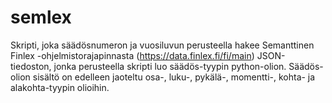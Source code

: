 # semlex
Skripti, joka säädösnumeron ja vuosiluvun perusteella hakee Semanttinen Finlex -ohjelmistorajapinnasta (https://data.finlex.fi/fi/main) JSON-tiedoston, jonka perusteella skripti luo säädös-tyypin python-olion. Säädös-olion sisältö on edelleen jaoteltu osa-, luku-, pykälä-, momentti-, kohta- ja alakohta-tyypin olioihin. 

